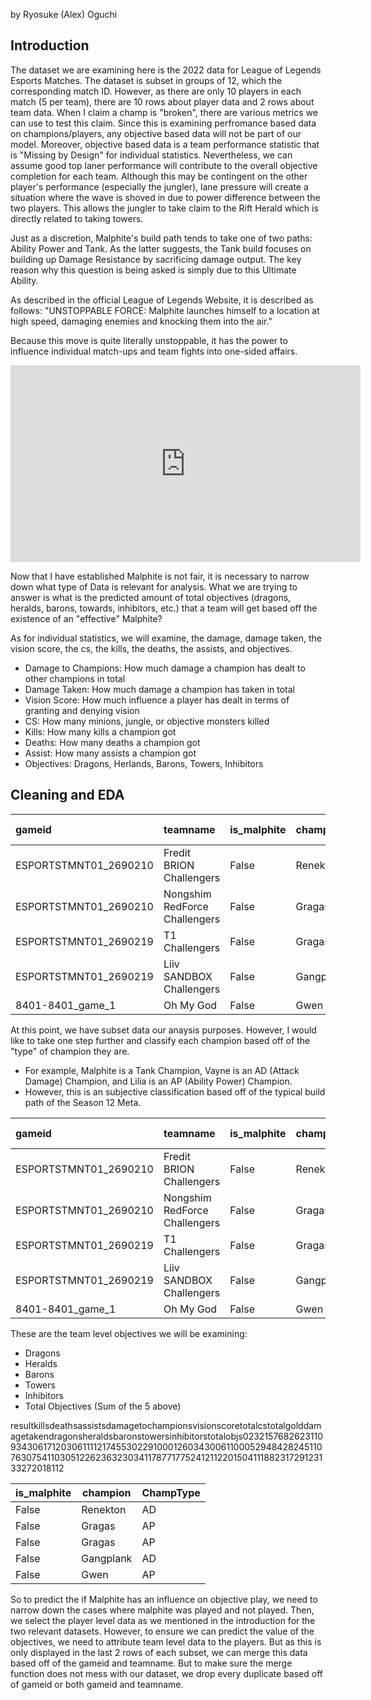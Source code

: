 by Ryosuke (Alex) Oguchi

## Introduction

The dataset we are examining here is the 2022 data for League of Legends Esports Matches. The dataset is subset in groups of 12, which the corresponding match ID. However, as there are only 10 players in each match (5 per team), there are 10 rows about player data and 2 rows about team data. When I claim a champ is "broken", there are various metrics we can use to test this claim. Since this is examining perfromance based data on champions/players, any objective based data will not be part of our model. Moreover, objective based data is a team performance statistic that is "Missing by Design" for individual statistics. Nevertheless, we can assume good top laner performance will contribute to the overall objective completion for each team. Although this may be contingent on the other player's performance (especially the jungler), lane pressure will create a situation where the wave is shoved in due to power difference between the two players. This allows the jungler to take claim to the Rift Herald which is directly related to taking towers.

Just as a discretion, Malphite's build path tends to take one of two paths: Ability Power and Tank. As the latter suggests, the Tank build focuses on building up Damage Resistance by sacrificing damage output. The key reason why this question is being asked is simply due to this Ultimate Ability.

As described in the official League of Legends Website, it is described as follows: "UNSTOPPABLE FORCE: Malphite launches himself to a location at high speed, damaging enemies and knocking them into the air."

Because this move is quite literally unstoppable, it has the power to influence individual match-ups and team fights into one-sided affairs.

<iframe width="560" height="315" 
src="https://www.youtube.com/embed/dQGwo_MA_3c?si=OwPtOWG0xlDqKKEo" title="YouTube video player" frameborder="0" allow="accelerometer; autoplay; clipboard-write; encrypted-media; gyroscope; picture-in-picture; web-share" allowfullscreen>
</iframe>


Now that I have established Malphite is not fair, it is necessary to narrow down what type of Data is relevant for analysis. What we are trying to answer is what is the predicted amount of total objectives (dragons, heralds, barons, towards, inhibitors, etc.) that a team will get based off the existence of an "effective" Malphite?

As for individual statistics, we will examine, the damage, damage taken, the vision score, the cs, the kills, the deaths, the assists, and objectives.

- Damage to Champions: How much damage a champion has dealt to other champions in total
- Damage Taken: How much damage a champion has taken in total
- Vision Score: How much influence a player has dealt in terms of granting and denying vision
- CS: How many minions, jungle, or objective monsters killed
- Kills: How many kills a champion got
- Deaths: How many deaths a champion got
- Assist: How many assists a champion got
- Objectives: Dragons, Herlands, Barons, Towers, Inhibitors

## Cleaning and EDA

| gameid                | teamname                      | is_malphite   | champion   |   result |   kills |   deaths |   assists |   damagetochampions |   visionscore |   total cs |   totalgold |   damagetaken | Champ Type   |
|:----------------------|:------------------------------|:--------------|:-----------|---------:|--------:|---------:|----------:|--------------------:|--------------:|-----------:|------------:|--------------:|:-------------|
| ESPORTSTMNT01_2690210 | Fredit BRION Challengers      | False         | Renekton   |        0 |       2 |        3 |         2 |               15768 |            26 |        231 |       10934 |         30617 | AD           |
| ESPORTSTMNT01_2690210 | Nongshim RedForce Challengers | False         | Gragas     |        1 |       1 |        1 |        12 |               17455 |            30 |        229 |       10001 |         26034 | AP           |
| ESPORTSTMNT01_2690219 | T1 Challengers                | False         | Gragas     |        0 |       0 |        5 |         2 |                9484 |            28 |        245 |       11076 |         30754 | AP           |
| ESPORTSTMNT01_2690219 | Liiv SANDBOX Challengers      | False         | Gangplank  |        1 |       2 |        2 |         6 |               23632 |            30 |        341 |       17877 |         17752 | AD           |
| 8401-8401_game_1      | Oh My God                     | False         | Gwen       |        1 |       5 |        0 |         4 |               11188 |            23 |        172 |        9123 |         13327 | AP           | 


At this point, we have subset data our anaysis purposes. However, I would like to take one step further and classify each champion based off of the "type" of champion they are.
- For example, Malphite is a Tank Champion, Vayne is an AD (Attack Damage) Champion, and Lilia is an AP (Ability Power) Champion.
- However, this is an subjective classification based off of the typical build path of the Season 12 Meta. 

| gameid                | teamname                      | is_malphite   | champion   |   result |   kills |   deaths |   assists |   damagetochampions |   visionscore |   total cs |   totalgold |   damagetaken | Champ Type   |
|:----------------------|:------------------------------|:--------------|:-----------|---------:|--------:|---------:|----------:|--------------------:|--------------:|-----------:|------------:|--------------:|:-------------|
| ESPORTSTMNT01_2690210 | Fredit BRION Challengers      | False         | Renekton   |        0 |       2 |        3 |         2 |               15768 |            26 |        231 |       10934 |         30617 | AD           |
| ESPORTSTMNT01_2690210 | Nongshim RedForce Challengers | False         | Gragas     |        1 |       1 |        1 |        12 |               17455 |            30 |        229 |       10001 |         26034 | AP           |
| ESPORTSTMNT01_2690219 | T1 Challengers                | False         | Gragas     |        0 |       0 |        5 |         2 |                9484 |            28 |        245 |       11076 |         30754 | AP           |
| ESPORTSTMNT01_2690219 | Liiv SANDBOX Challengers      | False         | Gangplank  |        1 |       2 |        2 |         6 |               23632 |            30 |        341 |       17877 |         17752 | AD           |
| 8401-8401_game_1      | Oh My God                     | False         | Gwen       |        1 |       5 |        0 |         4 |               11188 |            23 |        172 |        9123 |         13327 | AP           |


These are the team level objectives we will be examining:
- Dragons
- Heralds
- Barons
- Towers
- Inhibitors
- Total Objectives (Sum of the 5 above)

<table>
<thead>
<tr><th>is_malphite</th><th>champion</th><thstyle="text-align:right;">result</th><thstyle="text-align:right;">kills</th><thstyle="text-align:right;">deaths</th><thstyle="text-align:right;">assists</th><thstyle="text-align:right;">damagetochampions</th><thstyle="text-align:right;">visionscore</th><thstyle="text-align:right;">totalcs</th><thstyle="text-align:right;">totalgold</th><thstyle="text-align:right;">damagetaken</th><th>ChampType</th><thstyle="text-align:right;">dragons</th><thstyle="text-align:right;">heralds</th><thstyle="text-align:right;">barons</th><thstyle="text-align:right;">towers</th><thstyle="text-align:right;">inhibitors</th><thstyle="text-align:right;">totalobjs</th></tr>
</thead>
<tbody>
<tr><td>False</td><td>Renekton</td><tdstyle="text-align:right;">0</td><tdstyle="text-align:right;">2</td><tdstyle="text-align:right;">3</td><tdstyle="text-align:right;">2</td><tdstyle="text-align:right;">15768</td><tdstyle="text-align:right;">26</td><tdstyle="text-align:right;">231</td><tdstyle="text-align:right;">10934</td><tdstyle="text-align:right;">30617</td><td>AD</td><tdstyle="text-align:right;">1</td><tdstyle="text-align:right;">2</td><tdstyle="text-align:right;">0</td><tdstyle="text-align:right;">3</td><tdstyle="text-align:right;">0</td><tdstyle="text-align:right;">6</td></tr>
<tr><td>False</td><td>Gragas</td><tdstyle="text-align:right;">1</td><tdstyle="text-align:right;">1</td><tdstyle="text-align:right;">1</td><tdstyle="text-align:right;">12</td><tdstyle="text-align:right;">17455</td><tdstyle="text-align:right;">30</td><tdstyle="text-align:right;">229</td><tdstyle="text-align:right;">10001</td><tdstyle="text-align:right;">26034</td><td>AP</td><tdstyle="text-align:right;">3</td><tdstyle="text-align:right;">0</td><tdstyle="text-align:right;">0</td><tdstyle="text-align:right;">6</td><tdstyle="text-align:right;">1</td><tdstyle="text-align:right;">10</td></tr>
<tr><td>False</td><td>Gragas</td><tdstyle="text-align:right;">0</td><tdstyle="text-align:right;">0</td><tdstyle="text-align:right;">5</td><tdstyle="text-align:right;">2</td><tdstyle="text-align:right;">9484</td><tdstyle="text-align:right;">28</td><tdstyle="text-align:right;">245</td><tdstyle="text-align:right;">11076</td><tdstyle="text-align:right;">30754</td><td>AP</td><tdstyle="text-align:right;">1</td><tdstyle="text-align:right;">1</td><tdstyle="text-align:right;">0</td><tdstyle="text-align:right;">3</td><tdstyle="text-align:right;">0</td><tdstyle="text-align:right;">5</td></tr>
<tr><td>False</td><td>Gangplank</td><tdstyle="text-align:right;">1</td><tdstyle="text-align:right;">2</td><tdstyle="text-align:right;">2</td><tdstyle="text-align:right;">6</td><tdstyle="text-align:right;">23632</td><tdstyle="text-align:right;">30</td><tdstyle="text-align:right;">341</td><tdstyle="text-align:right;">17877</td><tdstyle="text-align:right;">17752</td><td>AD</td><tdstyle="text-align:right;">4</td><tdstyle="text-align:right;">1</td><tdstyle="text-align:right;">2</td><tdstyle="text-align:right;">11</td><tdstyle="text-align:right;">2</td><tdstyle="text-align:right;">20</td></tr>
<tr><td>False</td><td>Gwen</td><tdstyle="text-align:right;">1</td><tdstyle="text-align:right;">5</td><tdstyle="text-align:right;">0</td><tdstyle="text-align:right;">4</td><tdstyle="text-align:right;">11188</td><tdstyle="text-align:right;">23</td><tdstyle="text-align:right;">172</td><tdstyle="text-align:right;">9123</td><tdstyle="text-align:right;">13327</td><td>AP</td><tdstyle="text-align:right;">2</td><tdstyle="text-align:right;">0</td><tdstyle="text-align:right;">1</td><tdstyle="text-align:right;">8</td><tdstyle="text-align:right;">1</td><tdstyle="text-align:right;">12</td></tr>
</tbody>
</table>

So to predict the if Malphite has an influence on objective play, we need to narrow down the cases where malphite was played and not played. Then, we select the player level data as we mentioned in the introduction for the two relevant datasets. However, to ensure we can predict the value of the objectives, we need to attribute team level data to the players. But as this is only displayed in the last 2 rows of each subset, we can merge this data based off of the gameid and teamname. But to make sure the merge function does not mess with our dataset, we drop every duplicate based off of gameid or both gameid and teamname.

